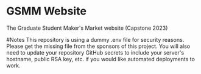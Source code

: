 # GSMM Website
The Graduate Student Maker's Market website (Capstone 2023)

#Notes
This repository is using a dummy .env file for security reasons. Please get the missing file from the sponsors of this project. You will also need to update your repository GitHub secrets to include your server's hostname, public RSA key, etc. if you would like automated deployments to work.
